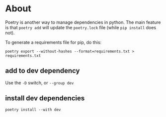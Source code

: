 # About

Poetry is another way to manage dependencies in python.
The main feature is that `poetry add` will update the `poetry.lock` file (while `pip install` does not).

To generate a requirements file for pip, do this:

```
poetry export --without-hashes --format=requirements.txt > requirements.txt
```

## add to dev dependency

Use the `-D` switch, or `--group dev`

## install dev dependencies

```
poetry install --with dev
```

